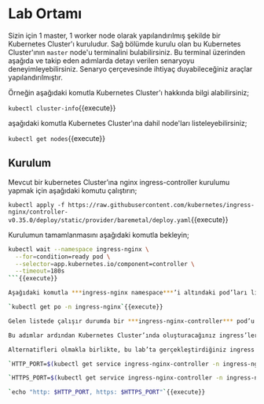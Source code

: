 # Lab Ortamı

Sizin için 1 master, 1 worker node olarak yapılandırılmış şekilde bir Kubernetes Cluster'ı kuruludur. Sağ bölümde kurulu olan bu Kubernetes Cluster'ının `master` node'u terminalini bulabilirsiniz. Bu terminal üzerinden aşağıda ve takip eden adımlarda detayı verilen senaryoyu deneyimleyebilirsiniz. Senaryo çerçevesinde ihtiyaç duyabileceğiniz araçlar yapılandırılmıştır.

Örneğin aşağıdaki komutla Kubernetes Cluster'ı hakkında bilgi alabilirsiniz;

`kubectl cluster-info`{{execute}}

aşağıdaki komutla Kubernetes Cluster'ına dahil node'ları listeleyebilirsiniz;

`kubectl get nodes`{{execute}}

## Kurulum

Mevcut bir kubernetes Cluster’ına nginx ingress-controller kurulumu yapmak için aşağıdaki komutu çalıştırın;

`kubectl apply -f https://raw.githubusercontent.com/kubernetes/ingress-nginx/controller-v0.35.0/deploy/static/provider/baremetal/deploy.yaml`{{execute}}

Kurulumun tamamlanmasını aşağıdaki komutla bekleyin;

```bash
kubectl wait --namespace ingress-nginx \
  --for=condition=ready pod \
  --selector=app.kubernetes.io/component=controller \
  --timeout=180s
```{{execute}}

Aşağıdaki komutla ***ingress-nginx namespace***’i altındaki pod’ları listeleyin;

`kubectl get po -n ingress-nginx`{{execute}}

Gelen listede çalışır durumda bir ***ingress-nginx-controller*** pod’u olduğunu teyit edin.

Bu adımlar ardından Kubernetes Cluster’ında oluşturacağınız ingress’leri gerçelleyecek bir nginx ingress controller kurulumunu yaptınız. 

Alternatifleri olmakla birlikte, bu lab’ta gerçekleştirdiğiniz ingress controller kurulumu Nginx’i nodeport üzerinden dışarı açmaktadır. Aşağıdaki komutla http ve https için kullanılan nodeport bilgisini görebilirsiniz;

`HTTP_PORT=$(kubectl get service ingress-nginx-controller -n ingress-nginx -o jsonpath='{.spec.ports[?(@.name=="http")].nodePort}')`{{execute}}

`HTTPS_PORT=$(kubectl get service ingress-nginx-controller -n ingress-nginx -o jsonpath='{.spec.ports[?(@.name=="https")].nodePort}')`{{execute}}

`echo "http: $HTTP_PORT, https: $HTTPS_PORT"`{{execute}}